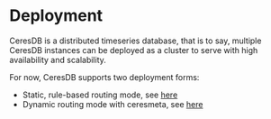 # Deployment

CeresDB is a distributed timeseries database, that is to say, multiple CeresDB instances can be deployed as a cluster to serve with high availability and scalability.

For now, CeresDB supports two deployment forms:

- Static, rule-based routing mode, see [here](static_routing.md)
- Dynamic routing mode with ceresmeta, see [here](dynamic_routing.md)
